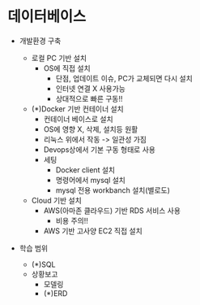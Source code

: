 # 데이터베이스
- 개발환경 구축
    - 로컬 PC 기반 설치
        - OS에 직접 설치
            - 단점, 업데이트 이슈, PC가 교체되면 다시 설치
            - 인터넷 연결 X 사용가능
            - 상대적으로 빠른 구동!!
    - (*)Docker 기반 컨테이너 설치
        - 컨테이너 베이스로 설치
        - OS에 영향 X, 삭제, 설치등 원활
        - 리눅스 위에서 작동 -> 일관성 가짐
        - Devops상에서 기본 구동 형태로 사용 
        - 세팅
            - Docker client 설치
            - 명령어에서 mysql 설치 
            - mysql 전용 workbanch 설치(별로도)
    - Cloud 기반 설치
        - AWS(아마존 클라우드) 기반 RDS 서비스 사용
            - 비용 주의!!
        - AWS 기반 고사양 EC2 직접 설치

- 학습 범위
    - (*)SQL
    - 상황보고
        - 모델링
        - (*)ERD